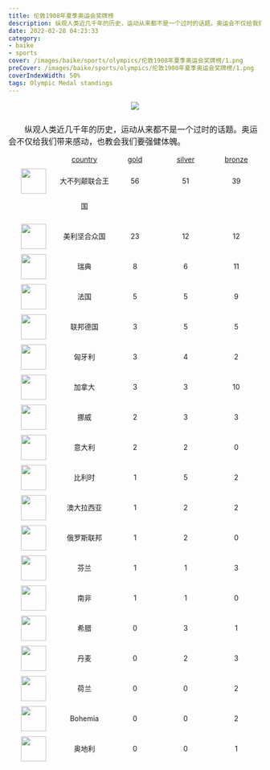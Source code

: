 ```yaml
---
title: 伦敦1908年夏季奥运会奖牌榜
description: 纵观人类近几千年的历史，运动从来都不是一个过时的话题。奥运会不仅给我们带来感动，也教会我们要强健体魄。
date: 2022-02-28 04:23:33
category:
- baike
- sports
cover: /images/baike/sports/olympics/伦敦1908年夏季奥运会奖牌榜/1.png
preCover: /images/baike/sports/olympics/伦敦1908年夏季奥运会奖牌榜/1.png
coverIndexWidth: 50%
tags: Olympic Medal standings
---
```


<div style="text-align: center; " class="mt-20 mb-20">
<img src="/images/baike/sports/olympics/伦敦1908年夏季奥运会奖牌榜/1.png" style="">
</div>

<p class="paragraph">纵观人类近几千年的历史，运动从来都不是一个过时的话题。奥运会不仅给我们带来感动，也教会我们要强健体魄。</p>

<div class="item-nation-header">
<div style="width: 150px; "></div><span>country</span><span>gold</span><span>silver</span><span>bronze</span>
</div>
    <div class="item-nation">
    <span><img src="/images/flags/1x1/gb.svg" style="width: 50px; "></span>
    <span>大不列颠联合王国</span>
    <span>56</span> <span>51</span> <span>39</span>
    </div>
    <div class="item-nation">
    <span><img src="/images/flags/1x1/us.svg" style="width: 50px; "></span>
    <span>美利坚合众国</span>
    <span>23</span> <span>12</span> <span>12</span>
    </div>
    <div class="item-nation">
    <span><img src="/images/flags/1x1/se.svg" style="width: 50px; "></span>
    <span>瑞典</span>
    <span>8</span> <span>6</span> <span>11</span>
    </div>
    <div class="item-nation">
    <span><img src="/images/flags/1x1/fr.svg" style="width: 50px; "></span>
    <span>法国</span>
    <span>5</span> <span>5</span> <span>9</span>
    </div>
    <div class="item-nation">
    <span><img src="/images/flags/1x1/de.svg" style="width: 50px; "></span>
    <span>联邦德国</span>
    <span>3</span> <span>5</span> <span>5</span>
    </div>
    <div class="item-nation">
    <span><img src="/images/flags/1x1/hu.svg" style="width: 50px; "></span>
    <span>匈牙利</span>
    <span>3</span> <span>4</span> <span>2</span>
    </div>
    <div class="item-nation">
    <span><img src="/images/flags/1x1/ca.svg" style="width: 50px; "></span>
    <span>加拿大</span>
    <span>3</span> <span>3</span> <span>10</span>
    </div>
    <div class="item-nation">
    <span><img src="/images/flags/1x1/no.svg" style="width: 50px; "></span>
    <span>挪威</span>
    <span>2</span> <span>3</span> <span>3</span>
    </div>
    <div class="item-nation">
    <span><img src="/images/flags/1x1/it.svg" style="width: 50px; "></span>
    <span>意大利</span>
    <span>2</span> <span>2</span> <span>0</span>
    </div>
    <div class="item-nation">
    <span><img src="/images/flags/1x1/be.svg" style="width: 50px; "></span>
    <span>比利时</span>
    <span>1</span> <span>5</span> <span>2</span>
    </div>
    <div class="item-nation">
    <span><img src="/images/flags/1x1/${item.alpha2Code}.svg" style="width: 50px; "></span>
    <span>澳大拉西亚</span>
    <span>1</span> <span>2</span> <span>2</span>
    </div>
    <div class="item-nation">
    <span><img src="/images/flags/1x1/ru.svg" style="width: 50px; "></span>
    <span>俄罗斯联邦</span>
    <span>1</span> <span>2</span> <span>0</span>
    </div>
    <div class="item-nation">
    <span><img src="/images/flags/1x1/fi.svg" style="width: 50px; "></span>
    <span>芬兰</span>
    <span>1</span> <span>1</span> <span>3</span>
    </div>
    <div class="item-nation">
    <span><img src="/images/flags/1x1/za.svg" style="width: 50px; "></span>
    <span>南非</span>
    <span>1</span> <span>1</span> <span>0</span>
    </div>
    <div class="item-nation">
    <span><img src="/images/flags/1x1/gr.svg" style="width: 50px; "></span>
    <span>希腊</span>
    <span>0</span> <span>3</span> <span>1</span>
    </div>
    <div class="item-nation">
    <span><img src="/images/flags/1x1/dk.svg" style="width: 50px; "></span>
    <span>丹麦</span>
    <span>0</span> <span>2</span> <span>3</span>
    </div>
    <div class="item-nation">
    <span><img src="/images/flags/1x1/nl.svg" style="width: 50px; "></span>
    <span>荷兰</span>
    <span>0</span> <span>0</span> <span>2</span>
    </div>
    <div class="item-nation">
    <span><img src="/images/flags/1x1/${item.alpha2Code}.svg" style="width: 50px; "></span>
    <span>Bohemia</span>
    <span>0</span> <span>0</span> <span>2</span>
    </div>
    <div class="item-nation">
    <span><img src="/images/flags/1x1/at.svg" style="width: 50px; "></span>
    <span>奥地利</span>
    <span>0</span> <span>0</span> <span>1</span>
    </div>


<style type="text/css">
.paragraph {
    font-size: 16px;
    text-indent:2em;
    padding-top: 10px;
}
.item-nation-header {
    display: flex;
}

.item-nation-header span {
    display: block;
    width: 150px;
    text-align: center;
    text-decoration: underline;
}

.item-nation {
    display: flex;
    margin-top: 10px;
    line-height: 50px;
}

.item-nation img {

}

.item-nation span{
    display: block;
    width: 150px;
    text-align: center;
}

.md-inner-title {
    text-align: center;
}
</style>

